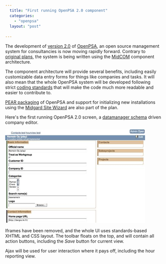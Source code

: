 ```yaml
---
  title: "First running OpenPSA 2.0 component"
  categories: 
    - "openpsa"
  layout: "post"

---
```

The development of [version 2.0][1] of [OpenPSA][2], an open source management system for consultancies is now moving rapidly forward. Contrary to [original plans][3], the system is being written using the [MidCOM][4] component architecture.

The component architecture will provide several benefits, including easily customizable data entry forms for things like companies and tasks. It will also mean that the whole OpenPSA system will be developed following strict [coding standards][5] that will make the code much more readable and easier to contribute to.

[PEAR packaging][6] of OpenPSA and support for initializing new installations using the [Midgard Site Wizard][7] are also part of the plan.

Here's the first running OpenPSA 2.0 screen, a [datamanager schema][8] driven company editor. 

![First look at new OpenPSA Sales](/files/openpsa20_sales_firstscreen.jpg)

Iframes have been removed, and the whole UI uses standards-based XHTML and CSS layout. The toolbar floats on the top, and will contain all action buttons, including the _Save_ button for current view.

Ajax will be used for user interaction where it pays off, including the hour reporting view.

[1]: http://www.openpsa.org/development/version_20/
[2]: http://www.openpsa.org/
[3]: http://www.openpsa.org/development/version_20/core_spec.html
[4]: http://bergie.iki.fi/midcom-permalink-b091d0652432d63cbd717578e7133745
[5]: http://www.midgard-project.org/midcom-permalink-2e4394b43693dc6c5c6b7ae77037b4c3
[6]: http://bergie.iki.fi/midcom-permalink-1d067d321083390ec8a782d3ead0f34f
[7]: http://bergie.iki.fi/midcom-permalink-8928b46c23b862209f4c8e70c5fbd4e8
[8]: http://www.midgard-project.org/midcom-permalink-7cd14d19bbf0b9c8d31e6aceb0992eb9